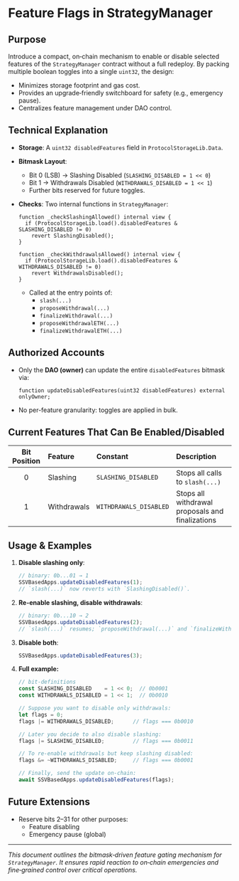 # Feature Flags in StrategyManager

## Purpose

Introduce a compact, on‑chain mechanism to enable or disable selected features of the `StrategyManager` contract without a full redeploy. By packing multiple boolean toggles into a single `uint32`, the design:

- Minimizes storage footprint and gas cost.
- Provides an upgrade‑friendly switchboard for safety (e.g., emergency pause).
- Centralizes feature management under DAO control.

## Technical Explanation

- **Storage**: A `uint32 disabledFeatures` field in `ProtocolStorageLib.Data`.
- **Bitmask Layout**:
  - Bit 0 (LSB) → Slashing Disabled (`SLASHING_DISABLED = 1 << 0`)
  - Bit 1 → Withdrawals Disabled (`WITHDRAWALS_DISABLED = 1 << 1`)
  - Further bits reserved for future toggles.

- **Checks**: Two internal functions in `StrategyManager`:
  ```solidity
  function _checkSlashingAllowed() internal view {
    if (ProtocolStorageLib.load().disabledFeatures & SLASHING_DISABLED != 0)
      revert SlashingDisabled();
  }

  function _checkWithdrawalsAllowed() internal view {
    if (ProtocolStorageLib.load().disabledFeatures & WITHDRAWALS_DISABLED != 0)
      revert WithdrawalsDisabled();
  }
  ```
  - Called at the entry points of:
    - `slash(...)`
    - `proposeWithdrawal(...)`
    - `finalizeWithdrawal(...)`
    - `proposeWithdrawalETH(...)`
    - `finalizeWithdrawalETH(...)`

## Authorized Accounts

- Only the **DAO (owner)** can update the entire `disabledFeatures` bitmask via:
  ```solidity
  function updateDisabledFeatures(uint32 disabledFeatures) external onlyOwner;
  ```
- No per-feature granularity: toggles are applied in bulk.

## Current Features That Can Be Enabled/Disabled

| Bit Position | Feature            | Constant              | Description                               |
|:------------:|:-------------------|:----------------------|:------------------------------------------|
| 0            | Slashing           | `SLASHING_DISABLED`   | Stops all calls to `slash(...)`           |
| 1            | Withdrawals        | `WITHDRAWALS_DISABLED`| Stops all withdrawal proposals and finalizations |

## Usage & Examples

1. **Disable slashing only**:
   ```js
   // binary: 0b...01 → 1
   SSVBasedApps.updateDisabledFeatures(1);
   // `slash(...)` now reverts with `SlashingDisabled()`.
   ```
2. **Re-enable slashing, disable withdrawals**:
   ```js
   // binary: 0b...10 → 2
   SSVBasedApps.updateDisabledFeatures(2);
   // `slash(...)` resumes; `proposeWithdrawal(...)` and `finalizeWithdrawal(...)` revert.
   ```
3. **Disable both**:
   ```js
   SSVBasedApps.updateDisabledFeatures(3);
   ```
4. **Full example:**
    ```js
    // bit-definitions
    const SLASHING_DISABLED    = 1 << 0;  // 0b0001
    const WITHDRAWALS_DISABLED = 1 << 1;  // 0b0010

    // Suppose you want to disable only withdrawals:
    let flags = 0;
    flags |= WITHDRAWALS_DISABLED;      // flags === 0b0010

    // Later you decide to also disable slashing:
    flags |= SLASHING_DISABLED;         // flags === 0b0011

    // To re-enable withdrawals but keep slashing disabled:
    flags &= ~WITHDRAWALS_DISABLED;     // flags === 0b0001

    // Finally, send the update on-chain:
    await SSVBasedApps.updateDisabledFeatures(flags);
    ```

## Future Extensions

- Reserve bits 2–31 for other purposes:
  - Feature disabling
  - Emergency pause (global)


---
*This document outlines the bitmask‑driven feature gating mechanism for `StrategyManager`. It ensures rapid reaction to on‑chain emergencies and fine‑grained control over critical operations.*

